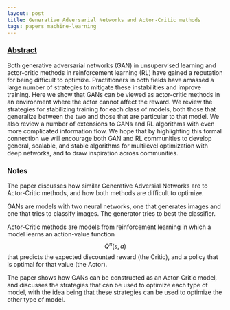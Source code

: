 ```yaml
---
layout: post
title: Generative Adversarial Networks and Actor-Critic methods
tags: papers machine-learning
---
```


### [Abstract](https://arxiv.org/abs/1610.01945)

Both generative adversarial networks (GAN) in unsupervised learning and
actor-critic methods in reinforcement learning (RL) have gained a reputation for
being difficult to optimize. Practitioners in both fields have amassed a large
number of strategies to mitigate these instabilities and improve training. Here
we show that GANs can be viewed as actor-critic methods in an environment where
the actor cannot affect the reward. We review the strategies for stabilizing
training for each class of models, both those that generalize between the two
and those that are particular to that model. We also review a number of
extensions to GANs and RL algorithms with even more complicated information
flow. We hope that by highlighting this formal connection we will encourage both
GAN and RL communities to develop general, scalable, and stable algorithms for
multilevel optimization with deep networks, and to draw inspiration across
communities.

### Notes

The paper discusses how similar Generative Adversial Networks are to
Actor-Critic methods, and how both methods are difficult to optimize.

GANs are models with two neural networks, one that generates images and one that
tries to classify images. The generator tries to best the classifier.

Actor-Critic methods are models from reinforcement learning in which a model
learns an action-value function $$Q^\pi(s, a)$$ that predicts the expected
discounted reward (the Critic), and a policy that is optimal for that value (the
Actor).

The paper shows how GANs can be constructed as an Actor-Critic model, and
discusses the strategies that can be used to optimize each type of model, with
the idea being that these strategies can be used to optimize the other type of
model.
